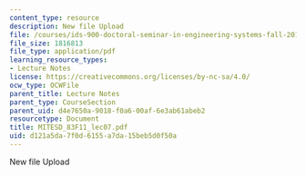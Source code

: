 ```yaml
---
content_type: resource
description: New file Upload
file: /courses/ids-900-doctoral-seminar-in-engineering-systems-fall-2011/d121a5da7f0d6155a7da15beb5d0f50a_MITESD_83F11_lec07.pdf
file_size: 1816813
file_type: application/pdf
learning_resource_types:
- Lecture Notes
license: https://creativecommons.org/licenses/by-nc-sa/4.0/
ocw_type: OCWFile
parent_title: Lecture Notes
parent_type: CourseSection
parent_uid: d4e7650a-9018-f0a6-00af-6e3ab61abeb2
resourcetype: Document
title: MITESD_83F11_lec07.pdf
uid: d121a5da-7f0d-6155-a7da-15beb5d0f50a
---
```

New file Upload